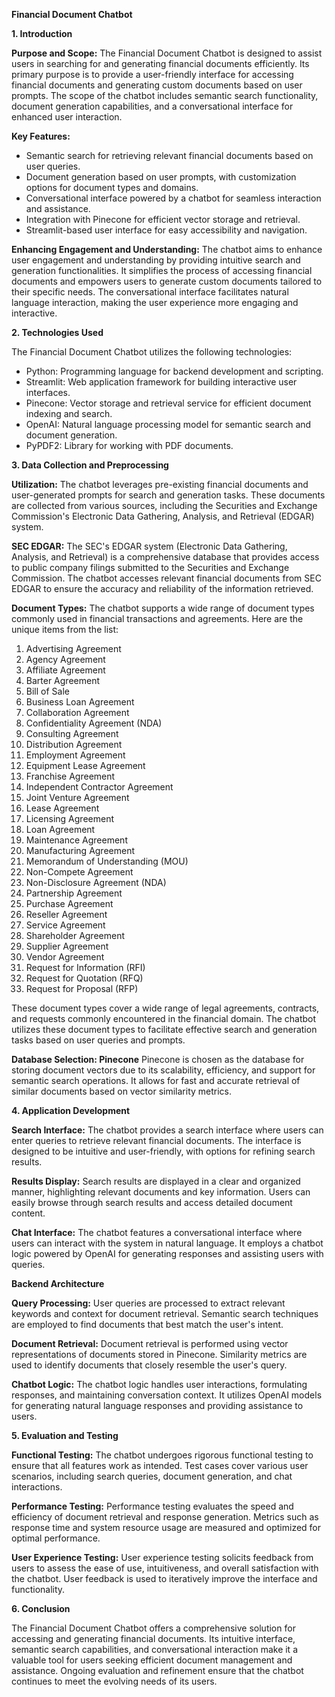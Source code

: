 **Financial Document Chatbot**

**1. Introduction**

**Purpose and Scope:**
The Financial Document Chatbot is designed to assist users in searching for and generating financial documents efficiently. Its primary purpose is to provide a user-friendly interface for accessing financial documents and generating custom documents based on user prompts. The scope of the chatbot includes semantic search functionality, document generation capabilities, and a conversational interface for enhanced user interaction.

**Key Features:**
- Semantic search for retrieving relevant financial documents based on user queries.
- Document generation based on user prompts, with customization options for document types and domains.
- Conversational interface powered by a chatbot for seamless interaction and assistance.
- Integration with Pinecone for efficient vector storage and retrieval.
- Streamlit-based user interface for easy accessibility and navigation.

**Enhancing Engagement and Understanding:**
The chatbot aims to enhance user engagement and understanding by providing intuitive search and generation functionalities. It simplifies the process of accessing financial documents and empowers users to generate custom documents tailored to their specific needs. The conversational interface facilitates natural language interaction, making the user experience more engaging and interactive.

**2. Technologies Used**

The Financial Document Chatbot utilizes the following technologies:
- Python: Programming language for backend development and scripting.
- Streamlit: Web application framework for building interactive user interfaces.
- Pinecone: Vector storage and retrieval service for efficient document indexing and search.
- OpenAI: Natural language processing model for semantic search and document generation.
- PyPDF2: Library for working with PDF documents.

**3. Data Collection and Preprocessing**

**Utilization:**
The chatbot leverages pre-existing financial documents and user-generated prompts for search and generation tasks. These documents are collected from various sources, including the Securities and Exchange Commission's Electronic Data Gathering, Analysis, and Retrieval (EDGAR) system.

**SEC EDGAR:**
The SEC's EDGAR system (Electronic Data Gathering, Analysis, and Retrieval) is a comprehensive database that provides access to public company filings submitted to the Securities and Exchange Commission. The chatbot accesses relevant financial documents from SEC EDGAR to ensure the accuracy and reliability of the information retrieved.

**Document Types:**
The chatbot supports a wide range of document types commonly used in financial transactions and agreements. Here are the unique items from the list:

1. Advertising Agreement
2. Agency Agreement
3. Affiliate Agreement
4. Barter Agreement
5. Bill of Sale
6. Business Loan Agreement
7. Collaboration Agreement
8. Confidentiality Agreement (NDA)
9. Consulting Agreement
10. Distribution Agreement
11. Employment Agreement
12. Equipment Lease Agreement
13. Franchise Agreement
14. Independent Contractor Agreement
15. Joint Venture Agreement
16. Lease Agreement
17. Licensing Agreement
18. Loan Agreement
19. Maintenance Agreement
20. Manufacturing Agreement
21. Memorandum of Understanding (MOU)
22. Non-Compete Agreement
23. Non-Disclosure Agreement (NDA)
24. Partnership Agreement
25. Purchase Agreement
26. Reseller Agreement
27. Service Agreement
28. Shareholder Agreement
29. Supplier Agreement
30. Vendor Agreement
31. Request for Information (RFI)
32. Request for Quotation (RFQ)
33. Request for Proposal (RFP)

These document types cover a wide range of legal agreements, contracts, and requests commonly encountered in the financial domain. The chatbot utilizes these document types to facilitate effective search and generation tasks based on user queries and prompts.

**Database Selection: Pinecone**
Pinecone is chosen as the database for storing document vectors due to its scalability, efficiency, and support for semantic search operations. It allows for fast and accurate retrieval of similar documents based on vector similarity metrics.

**4. Application Development**

**Search Interface:**
The chatbot provides a search interface where users can enter queries to retrieve relevant financial documents. The interface is designed to be intuitive and user-friendly, with options for refining search results.

**Results Display:**
Search results are displayed in a clear and organized manner, highlighting relevant documents and key information. Users can easily browse through search results and access detailed document content.

**Chat Interface:**
The chatbot features a conversational interface where users can interact with the system in natural language. It employs a chatbot logic powered by OpenAI for generating responses and assisting users with queries.

**Backend Architecture**

**Query Processing:**
User queries are processed to extract relevant keywords and context for document retrieval. Semantic search techniques are employed to find documents that best match the user's intent.

**Document Retrieval:**
Document retrieval is performed using vector representations of documents stored in Pinecone. Similarity metrics are used to identify documents that closely resemble the user's query.

**Chatbot Logic:**
The chatbot logic handles user interactions, formulating responses, and maintaining conversation context. It utilizes OpenAI models for generating natural language responses and providing assistance to users.

**5. Evaluation and Testing**

**Functional Testing:**
The chatbot undergoes rigorous functional testing to ensure that all features work as intended. Test cases cover various user scenarios, including search queries, document generation, and chat interactions.

**Performance Testing:**
Performance testing evaluates the speed and efficiency of document retrieval and response generation. Metrics such as response time and system resource usage are measured and optimized for optimal performance.

**User Experience Testing:**
User experience testing solicits feedback from users to assess the ease of use, intuitiveness, and overall satisfaction with the chatbot. User feedback is used to iteratively improve the interface and functionality.

**6. Conclusion**

The Financial Document Chatbot offers a comprehensive solution for accessing and generating financial documents. Its intuitive interface, semantic search capabilities, and conversational interaction make it a valuable tool for users seeking efficient document management and assistance. Ongoing evaluation and refinement ensure that the chatbot continues to meet the evolving needs of its users.